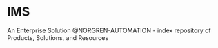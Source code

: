 # IMS
An Enterprise Solution @NORGREN-AUTOMATION - index repository of Products, Solutions, and Resources
